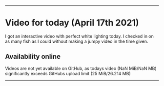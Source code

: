 
***

# Video for today (April 17th 2021)

I got an interactive video with perfect white lighting today. I checked in on as many fish as I could without making a jumpy video in the time given.

## Availability online

Videos are not yet available on GitHub, as todays video (NaN MiB/NaN MB) significantly exceeds GitHubs upload limit (25 MiB/26.214 MB)

***

